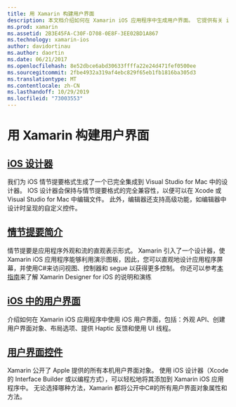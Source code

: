 ```yaml
---
title: 用 Xamarin 构建用户界面
description: 本文档介绍如何在 Xamarin iOS 应用程序中生成用户界面。 它提供有关 iOS 设计器、演示图板、常规 iOS 界面概念和 iOS 用户界面控件的指南的链接。
ms.prod: xamarin
ms.assetid: 2B3E45FA-C30F-D708-0E8F-3EE02BD1A867
ms.technology: xamarin-ios
author: davidortinau
ms.author: daortin
ms.date: 06/21/2017
ms.openlocfilehash: 8e52dbce6abd30633ffffa22e24d471fef0500ee
ms.sourcegitcommit: 2fbe4932a319af4ebc829f65eb1fb1816ba305d3
ms.translationtype: MT
ms.contentlocale: zh-CN
ms.lasthandoff: 10/29/2019
ms.locfileid: "73003553"
---
```

# <a name="building-user-interfaces-with-xamarinios"></a>用 Xamarin 构建用户界面

## <a name="ios-designeriosuser-interfacedesignerindexmd"></a>[iOS 设计器](~/ios/user-interface/designer/index.md)

我们为 iOS 情节提要格式生成了一个已完全集成到 Visual Studio for Mac 中的设计器。 IOS 设计器会保持与情节提要格式的完全兼容性，以便可以在 Xcode 或 Visual Studio for Mac 中编辑文件。 此外，编辑器还支持高级功能，如编辑器中设计时呈现的自定义控件。

## <a name="introduction-to-storyboardsiosuser-interfacestoryboardsindexmd"></a>[情节提要简介](~/ios/user-interface/storyboards/index.md)

情节提要是应用程序外观和流的直观表示形式。 Xamarin 引入了一个设计器，使 Xamarin iOS 应用程序能够利用演示图板，因此，您可以直观地设计应用程序屏幕，并使用C#来访问视图、控制器和 segue 以获得更多控制。 你还可以参考[本指南](~/ios/user-interface/designer/introduction.md)来了解 Xamarin Designer for iOS 的说明和演练

## <a name="user-interface-in-iosiosuser-interfaceios-uiindexmd"></a>[iOS 中的用户界面](~/ios/user-interface/ios-ui/index.md)

介绍如何在 Xamarin iOS 应用程序中使用 iOS 用户界面，包括：外观 API、创建用户界面对象、布局选项、提供 Haptic 反馈和使用 UI 线程。

## <a name="user-interface-controlsiosuser-interfacecontrolsindexmd"></a>[用户界面控件](~/ios/user-interface/controls/index.md)

Xamarin 公开了 Apple 提供的所有本机用户界面对象。 使用 iOS 设计器（Xcode 的 Interface Builder 或以编程方式），可以轻松地将其添加到 Xamarin iOS 应用程序中。 无论选择哪种方法，Xamarin 都将公开中C#的所有用户界面对象属性和方法。
